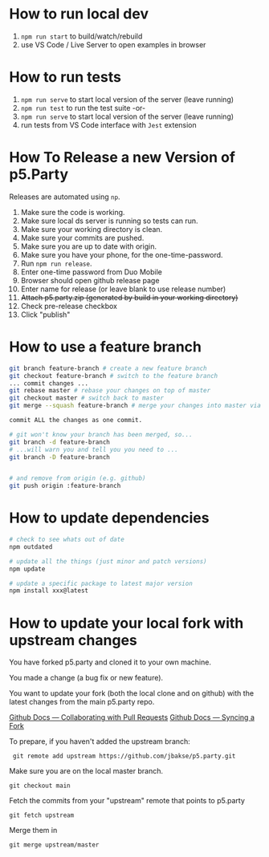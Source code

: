 # How to run local dev

1. `npm run start` to build/watch/rebuild
2. use VS Code / Live Server to open examples in browser

# How to run tests

1. `npm run serve` to start local version of the server (leave running)
2. `npm run test` to run the test suite
   -or-
3. `npm run serve` to start local version of the server (leave running)
4. run tests from VS Code interface with `Jest` extension

# How To Release a new Version of p5.Party

Releases are automated using `np`.

1. Make sure the code is working.
1. Make sure local ds server is running so tests can run.
1. Make sure your working directory is clean.
1. Make sure your commits are pushed.
1. Make sure you are up to date with origin.
1. Make sure you have your phone, for the one-time-password.
1. Run `npm run release`.
1. Enter one-time password from Duo Mobile
1. Browser should open github release page
1. Enter name for release (or leave blank to use release number)
1. ~~Attach p5.party.zip (generated by build in your working directory)~~
1. Check pre-release checkbox
1. Click "publish"

# How to use a feature branch

```bash
git branch feature-branch # create a new feature branch
git checkout feature-branch # switch to the feature branch
... commit changes ...
git rebase master # rebase your changes on top of master
git checkout master # switch back to master
git merge --squash feature-branch # merge your changes into master via a squash

commit ALL the changes as one commit.

# git won't know your branch has been merged, so...
git branch -d feature-branch
# ...will warn you and tell you you need to ...
git branch -D feature-branch


# and remove from origin (e.g. github)
git push origin :feature-branch


```

# How to update dependencies

```bash
# check to see whats out of date
npm outdated

# update all the things (just minor and patch versions)
npm update

# update a specific package to latest major version
npm install xxx@latest

```

# How to update your local fork with upstream changes

You have forked p5.party and cloned it to your own machine.

You made a change (a bug fix or new feature).

You want to update your fork (both the local clone and on github) with the latest changes from the main p5.party repo.

[Github Docs — Collaborating with Pull Requests](https://docs.github.com/en/pull-requests/collaborating-with-pull-requests)
[Github Docs — Syncing a Fork](https://docs.github.com/en/pull-requests/collaborating-with-pull-requests/working-with-forks/syncing-a-fork)

To prepare, if you haven't added the upstream branch:

```
 git remote add upstream https://github.com/jbakse/p5.party.git
```

Make sure you are on the local master branch.

```
git checkout main
```

Fetch the commits from your "upstream" remote that points to p5.party

```
git fetch upstream
```

Merge them in

```
git merge upstream/master
```
